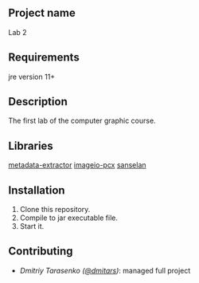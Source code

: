 Project name
----
Lab 2

Requirements
----
jre version 11+ 

Description
----
The first lab of the computer graphic course.

Libraries
----
[metadata-extractor](https://github.com/drewnoakes/metadata-extractor)
[imageio-pcx](https://github.com/haraldk/TwelveMonkeys)
[sanselan](https://commons.apache.org/proper/commons-imaging/javadocs/api-release/org/apache/sanselan)

Installation
----
1. Clone this repository.
2. Compile to jar executable file.
3. Start it.

Contributing
----
* _Dmitriy Tarasenko ([@dmitars](github.com/dmitars))_: managed full project
